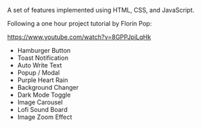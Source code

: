 A set of features implemented using HTML, CSS, and JavaScript.


Following a one hour project tutorial by Florin Pop:

https://www.youtube.com/watch?v=8GPPJpiLqHk

* Hamburger Button
* Toast Notification
* Auto Write Text
* Popup / Modal
* Purple Heart Rain 
* Background Changer
* Dark Mode Toggle
* Image Carousel
* Lofi Sound Board
* Image Zoom Effect